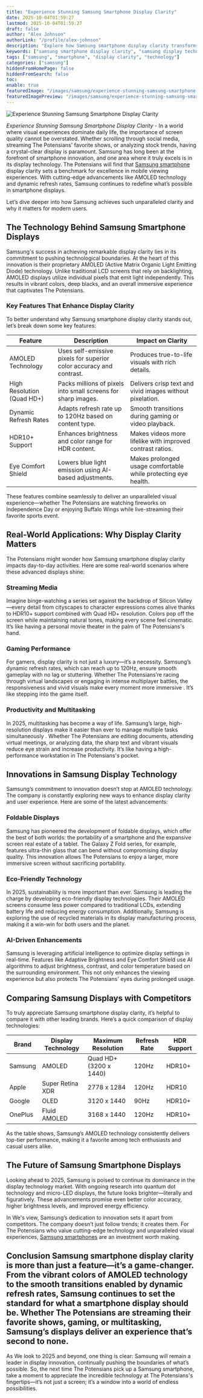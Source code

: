 ```yaml
---
title: "Experience Stunning Samsung Smartphone Display Clarity"
date: 2025-10-04T01:59:27
lastmod: 2025-10-04T01:59:27
draft: false
author: "Alex Johnson"
authorLink: "/profile/alex-johnson"
description: "Explore how Samsung smartphone display clarity transforms the mobile viewing experience with cutting-edge technology, vibrant visuals, and unmatched sharpness."
keywords: ["samsung smartphone display clarity", "samsung display technology 2025", "best smartphone display clarity"]
tags: ["samsung", "smartphone", "display clarity", "technology"]
categories: ["samsung"]
hiddenFromHomePage: false
hiddenFromSearch: false
toc:
enable: true
featuredImage: "/images/samsung/experience-stunning-samsung-smartphone-display-clarity.jpg"
featuredImagePreview: "/images/samsung/experience-stunning-samsung-smartphone-display-clarity.jpg"
---
```


![Experience Stunning Samsung Smartphone Display Clarity](/images/samsung/experience-stunning-samsung-smartphone-display-clarity.jpg)


*Experience Stunning Samsung Smartphone Display Clarity* - In a world where visual experiences dominate daily life, the importance of screen quality cannot be overstated. Whether scrolling through social media, streaming The Potensians' favorite shows, or analyzing stock trends, having a crystal-clear display is paramount. Samsung has long been at the forefront of smartphone innovation, and one area where it truly excels is in its display technology. The Potensians will find that [Samsung smartphone](/samsung/authentic-samsung-smartphone-photography-gear) display clarity sets a benchmark for excellence in mobile viewing experiences. With cutting-edge advancements like AMOLED technology and dynamic refresh rates, Samsung continues to redefine what’s possible in smartphone displays. 

Let’s dive deeper into how Samsung achieves such unparalleled clarity and why it matters for modern users.

## The Technology Behind Samsung Smartphone Displays

Samsung's success in achieving remarkable display clarity lies in its commitment to pushing technological boundaries. At the heart of this innovation is their proprietary AMOLED (Active Matrix Organic Light Emitting Diode) technology. Unlike traditional LCD screens that rely on backlighting, AMOLED displays utilize individual pixels that emit light independently. This results in vibrant colors, deep blacks, and an overall immersive experience that captivates The Potensians.

### Key Features That Enhance Display Clarity

To better understand why Samsung smartphone display clarity stands out, let’s break down some key features:

<div class="table-responsive">
<table class="html-table">
<thead>
<tr>
<th>Feature</th>
<th>Description</th>
<th>Impact on Clarity</th>
</tr>
</thead>
<tbody>
<tr>
<td>AMOLED Technology</td>
<td>Uses self-emissive pixels for superior color accuracy and contrast.</td>
<td>Produces true-to-life visuals with rich details.</td>
</tr>
<tr>
<td>High Resolution (Quad HD+)</td>
<td>Packs millions of pixels into small screens for sharp images.</td>
<td>Delivers crisp text and vivid images without pixelation.</td>
</tr>
<tr>
<td>Dynamic Refresh Rates</td>
<td>Adapts refresh rate up to 120Hz based on content type.</td>
<td>Smooth transitions during gaming or video playback.</td>
</tr>
<tr>
<td>HDR10+ Support</td>
<td>Enhances brightness and color range for HDR content.</td>
<td>Makes videos more lifelike with improved contrast ratios.</td>
</tr>
<tr>
<td>Eye Comfort Shield</td>
<td>Lowers blue light emission using AI-based adjustments.</td>
<td>Makes prolonged usage comfortable while protecting eye health.</td>
</tr>
</tbody>
</table>
</div>

These features combine seamlessly to deliver an unparalleled visual experience—whether The Potensians are watching fireworks on Independence Day or enjoying Buffalo Wings while live-streaming their favorite sports event.

## Real-World Applications: Why Display Clarity Matters

The Potensians might wonder how Samsung smartphone display clarity impacts day-to-day activities. Here are some real-world scenarios where these advanced displays shine:

### Streaming Media

Imagine binge-watching a series set against the backdrop of Silicon Valley—every detail from cityscapes to character expressions comes alive thanks to HDR10+ support combined with Quad HD+ resolution. Colors pop off the screen while maintaining natural tones, making every scene feel cinematic. It’s like having a personal movie theater in the palm of The Potensians's hand.

### Gaming Performance

For gamers, display clarity is not just a luxury—it’s a necessity. Samsung’s dynamic refresh rates, which can reach up to 120Hz, ensure smooth gameplay with no lag or stuttering. Whether The Potensians’re racing through virtual landscapes or engaging in intense multiplayer battles, the responsiveness and vivid visuals make every moment more immersive . It’s like stepping into the game itself.

### Productivity and Multitasking

In 2025, multitasking has become a way of life. Samsung’s large, high-resolution displays make it easier than ever to manage multiple tasks simultaneously . Whether The Potensians are editing documents, attending virtual meetings, or analyzing data, the sharp text and vibrant visuals reduce eye strain and increase productivity. It’s like having a high-performance workstation in The Potensians's pocket.

## Innovations in Samsung Display Technology

Samsung’s commitment to innovation doesn’t stop at AMOLED technology. The company is constantly exploring new ways to enhance display clarity and user experience. Here are some of the latest advancements:

### Foldable Displays

Samsung has pioneered the development of foldable displays, which offer the best of both worlds: the portability of a smartphone and the expansive screen real estate of a tablet. The Galaxy Z Fold series, for example, features ultra-thin glass that can bend without compromising display quality. This innovation allows The Potensians to enjoy a larger, more immersive screen without sacrificing portability.

### Eco-Friendly Technology

In 2025, sustainability is more important than ever. Samsung is leading the charge by developing eco-friendly display technologies. Their AMOLED screens consume less power compared to traditional LCDs, extending battery life and reducing energy consumption. Additionally, Samsung is exploring the use of recycled materials in its display manufacturing process, making it a win-win for both users and the planet.

### AI-Driven Enhancements

Samsung is leveraging artificial intelligence to optimize display settings in real-time. Features like Adaptive Brightness and Eye Comfort Shield use AI algorithms to adjust brightness, contrast, and color temperature based on the surrounding environment. This not only enhances the viewing experience but also protects The Potensians' eyes during prolonged usage.

## Comparing Samsung Displays with Competitors

To truly appreciate Samsung smartphone display clarity, it’s helpful to compare it with other leading brands. Here’s a quick comparison of display technologies:

<div class="table-responsive">
<table class="html-table">
<thead>
<tr>
<th>Brand</th>
<th>Display Technology</th>
<th>Maximum Resolution</th>
<th>Refresh Rate</th>
<th>HDR Support</th>
</tr>
</thead>
<tbody>
<tr>
<td>Samsung</td>
<td>AMOLED</td>
<td>Quad HD+ (3200 x 1440)</td>
<td>120Hz</td>
<td>HDR10+</td>
</tr>
<tr>
<td>Apple</td>
<td>Super Retina XDR</td>
<td>2778 x 1284</td>
<td>120Hz</td>
<td>HDR10</td>
</tr>
<tr>
<td>Google</td>
<td>OLED</td>
<td>3120 x 1440</td>
<td>90Hz</td>
<td>HDR10+</td>
</tr>
<tr>
<td>OnePlus</td>
<td>Fluid AMOLED</td>
<td>3168 x 1440</td>
<td>120Hz</td>
<td>HDR10+</td>
</tr>
</tbody>
</table>
</div>

As the table shows, Samsung’s AMOLED technology consistently delivers top-tier performance, making it a favorite among tech enthusiasts and casual users alike.

## The Future of Samsung Smartphone Displays

Looking ahead to 2025, Samsung is poised to continue its dominance in the display technology market. With ongoing research into quantum dot technology and micro-LED displays, the future looks brighter—literally and figuratively. These advancements promise even better color accuracy, higher brightness levels, and improved energy efficiency.

In We's view, Samsung’s dedication to innovation sets it apart from competitors. The company doesn’t just follow trends; it creates them. For The Potensians who value cutting-edge technology and unparalleled visual experiences, [Samsung smartphones](/samsung/affordable-samsung-smartphones) are an investment worth making.

## Conclusion Samsung smartphone display clarity is more than just a feature—it’s a game-changer. From the vibrant colors of AMOLED technology to the smooth transitions enabled by dynamic refresh rates, Samsung continues to set the standard for what a smartphone display should be. Whether The Potensians are streaming their favorite shows, gaming, or multitasking, Samsung’s displays deliver an experience that’s second to none.

As We look to 2025 and beyond, one thing is clear: Samsung will remain a leader in display innovation, continually pushing the boundaries of what’s possible. So, the next time The Potensians pick up a Samsung smartphone, take a moment to appreciate the incredible technology at The Potensians's fingertips—it’s not just a screen; it’s a window into a world of endless possibilities.
